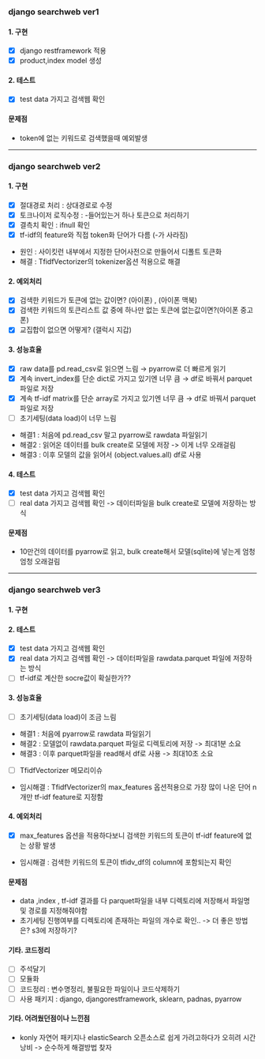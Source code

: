 ### django searchweb ver1 

#### 1. 구현
- [x] django restframework 적용
- [x] product,index model 생성

#### 2. 테스트 
- [x] test data 가지고 검색웹 확인

#### 문제점 
- token에 없는 키워드로 검색했을때 예외발생

--- 

### django searchweb ver2 

#### 1. 구현
- [x]  절대경로 처리 : 상대경로로 수정
- [x]  토크나이저 로직수정 : -들어있는거 하나 토큰으로 처리하기
- [x]  결측치 확인 : ifnull 확인
- [x]  tf-idf의 feature와 직접 token화 단어가 다름 (-가 사라짐) 
- 원인 : 사이킷런 내부에서 지정한 단어사전으로 만들어서 디폴트 토큰화
- 해결 : TfidfVectorizer의 tokenizer옵션 적용으로 해결

#### 2. 예외처리 
- [x]  검색한 키워드가 토큰에 없는 값이면? (아이폰) , (아이폰 맥북)
- [x]  검색한 키워드의 토큰리스트 값 중에 하나만 없는 토큰에 없는값이면?(아이폰 중고폰)
- [x]  교집합이 없으면 어떻게? (갤럭시 지갑)

#### 3. 성능효율
- [x]  raw data를 pd.read_csv로 읽으면 느림  → pyarrow로 더 빠르게 읽기
- [x]  계속 invert_index를 단순 dict로 가지고 있기엔 너무 큼  → df로 바꿔서 parquet파일로 저장
- [x]  계속 tf-idf matrix를 단순 array로 가지고 있기엔 너무 큼 → df로 바꿔서 parquet파일로 저장
- [ ]  초기세팅(data load)이 너무 느림 
- 해결1 : 처음에 pd.read_csv 말고 pyarrow로 rawdata 파일읽기
- 해결2 : 읽어온 데이터를 bulk create로 모델에 저장 -> 이게 너무 오래걸림
- 해결3 : 이후 모델의 값을 읽어서 (object.values.all) df로 사용

#### 4. 테스트
- [x] test data 가지고 검색웹 확인
- [ ] real data 가지고 검색웹 확인 -> 데이터파일을 bulk create로 모델에 저장하는 방식

#### 문제점 
- 10만건의 데이터를 pyarrow로 읽고, bulk create해서 모델(sqlite)에 넣는게 엄청엄청 오래걸림

--- 
### django searchweb ver3
#### 1. 구현

#### 2. 테스트
- [x] test data 가지고 검색웹 확인
- [x] real data 가지고 검색웹 확인 -> 데이터파일을 rawdata.parquet 파일에 저장하는 방식
- [ ] tf-idf로 계산한 socre값이 확실한가??

#### 3. 성능효율
- [ ]  초기세팅(data load)이 조금 느림 
- 해결1 : 처음에 pyarrow로 rawdata 파일읽기
- 해결2 : 모델없이 rawdata.parquet 파일로 디렉토리에 저장 -> 최대1분 소요 
- 해결3 : 이후 parquet파일을 read해서 df로 사용 -> 최대10초 소요
- [ ]  TfidfVectorizer 메모리이슈
- 임시해결 : TfidfVectorizer의 max_features 옵션적용으로 가장 많이 나온 단어 n개만 tf-idf feature로 지정함

#### 4. 예외처리 
- [x] max_features 옵션을 적용하다보니 검색한 키워드의 토큰이 tf-idf feature에 없는 상황 발생
- 임시해결 : 검색한 키워드의 토큰이 tfidv_df의 column에 포함되는지 확인 

#### 문제점
- data ,index , tf-idf 결과를 다 parquet파일을 내부 디렉토리에 저장해서 파일명 및 경로를 지정해줘야함
- 초기세팅 진행여부를 디렉토리에 존재하는 파일의 개수로 확인.. -> 더 좋은 방법은? s3에 저장하기?

#### 기타. 코드정리
- [ ] 주석달기
- [ ] 모듈화
- [ ] 코드정리 : 변수명정리, 불필요한 파일이나 코드삭제하기
- [ ] 사용 패키지 : django, djangorestframework, sklearn, padnas, pyarrow

#### 기타. 어려웠던점이나 느낀점
- konly 자연어 패키지나 elasticSearch 오픈소스로 쉽게 가려고하다가 오히려 시간낭비 -> 순수하게 해결방법 찾자